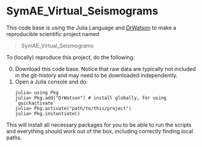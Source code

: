 # SymAE_Virtual_Seismograms

This code base is using the Julia Language and [DrWatson](https://juliadynamics.github.io/DrWatson.jl/stable/)
to make a reproducible scientific project named
> SymAE_Virtual_Seismograms

To (locally) reproduce this project, do the following:

0. Download this code base. Notice that raw data are typically not included in the
   git-history and may need to be downloaded independently.
1. Open a Julia console and do:
   ```
   julia> using Pkg
   julia> Pkg.add("DrWatson") # install globally, for using `quickactivate`
   julia> Pkg.activate("path/to/this/project")
   julia> Pkg.instantiate()
   ```

This will install all necessary packages for you to be able to run the scripts and
everything should work out of the box, including correctly finding local paths.
